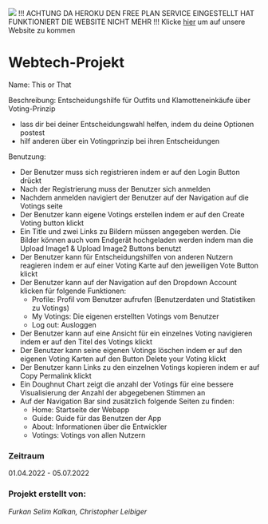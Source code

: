 ![](src/main/java/htw/berlin/webtechprojekt/demo/assets/logo.png) 
!!! ACHTUNG DA HEROKU DEN FREE PLAN SERVICE EINGESTELLT HAT FUNKTIONIERT DIE WEBSITE NICHT MEHR !!!
Klicke [hier](https://this-or-that-webapp-frontend.herokuapp.com/) um auf unsere Website zu kommen

# Webtech-Projekt

Name: This or That

Beschreibung: Entscheidungshilfe für Outfits und Klamotteneinkäufe über Voting-Prinzip
- lass dir bei deiner Entscheidungswahl helfen, indem du deine Optionen postest
- hilf anderen über ein Votingprinzip bei ihren Entscheidungen

Benutzung: 
- Der Benutzer muss sich registrieren indem er auf den Login Button drückt
- Nach der Registrierung muss der Benutzer sich anmelden
- Nachdem anmelden navigiert der Benutzer auf der Navigation auf die Votings seite
- Der Benutzer kann eigene Votings erstellen indem er auf den Create Voting button klickt
- Ein Title und zwei Links zu Bildern müssen angegeben werden. Die Bilder können auch vom Endgerät hochgeladen werden indem man die Upload Image1 & Upload Image2 Buttons benutzt
- Der Benutzer kann für Entscheidungshilfen von anderen Nutzern reagieren indem er auf einer Voting Karte auf den jeweiligen Vote Button klickt
- Der Benutzer kann auf der Navigation auf den Dropdown Account klicken für folgende Funktionen: 
  * Profile: Profil vom Benutzer aufrufen (Benutzerdaten und Statistiken zu Votings)
  * My Votings: Die eigenen erstellten Votings vom Benutzer
  * Log out: Ausloggen
- Der Benutzer kann auf eine Ansicht für ein einzelnes Voting navigieren indem er auf den Titel des Votings klickt
- Der Benutzer kann seine eigenen Votings löschen indem er auf den eigenen Voting Karten auf den Button Delete your Voting klickt
- Der Benutzer kann Links zu den einzelnen Votings kopieren indem er auf Copy Permalink klickt
- Ein Doughnut Chart zeigt die anzahl der Votings für eine bessere Visualisierung der Anzahl der abgegebenen Stimmen an
- Auf der Navigation Bar sind zusätzlich folgende Seiten zu finden:
  * Home: Startseite der Webapp 
  * Guide: Guide für das Benutzen der App
  * About: Informationen über die Entwickler
  * Votings: Votings von allen Nutzern

### Zeitraum

01.04.2022 - 05.07.2022
### Projekt erstellt von:


*Furkan Selim Kalkan, Christopher Leibiger*
